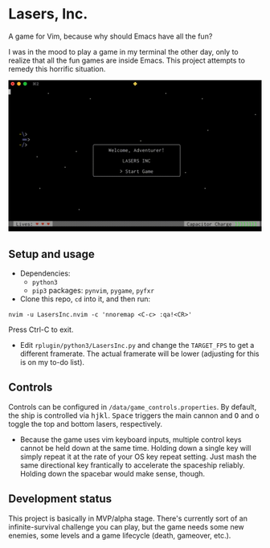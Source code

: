 
# Lasers, Inc.
A game for Vim, because why should Emacs have all the fun?

I was in the mood to play a game in my terminal the other day, only to realize
that all the fun games are inside Emacs. This project attempts to remedy this
horrific situation.

![Lasers, Inc. preview](LasersIncPreview.gif)

## Setup and usage
 - Dependencies:
   - `python3`
   - `pip3` packages: `pynvim`, `pygame`, `pyfxr`
 - Clone this repo, `cd` into it, and then run:
```
nvim -u LasersInc.nvim -c 'nnoremap <C-c> :qa!<CR>'
```
Press Ctrl-C to exit.

 - Edit `rplugin/python3/LasersInc.py` and change the `TARGET_FPS` to get a
   different framerate. The actual framerate will be lower (adjusting for this
   is on my to-do list).

## Controls

Controls can be configured in `/data/game_controls.properties`. By default, the
ship is controlled via <kbd>h</kbd><kbd>j</kbd><kbd>k</kbd><kbd>l</kbd>.
<kbd>Space</kbd> triggers the main cannon and <kbd>O</kbd> and <kbd>o</kbd>
toggle the top and bottom lasers, respectively.

 - Because the game uses vim keyboard inputs, multiple control keys cannot be
   held down at the same time. Holding down a single key will simply repeat it
   at the rate of your OS key repeat setting. Just mash the same directional
   key frantically to accelerate the spaceship reliably. Holding down the
   spacebar would make sense, though.

## Development status
This project is basically in MVP/alpha stage. There's currently sort of an
infinite-survival challenge you can play, but the game needs some new enemies,
some levels and a game lifecycle (death, gameover, etc.).

